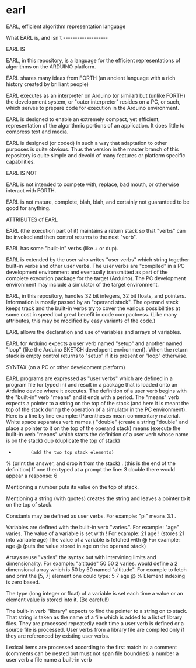 earl
====

EARL, efficient algorithm representation language

What EARL is, and isn't -------------------



EARL IS

  EARL, in this repository, is a language for the efficient representations of algorithms on the ARDUINO platform.

  EARL shares many ideas from FORTH (an ancient language with a rich history created by brilliant people)

  EARL executes as an interpreter on Arduino (or similar) but (unlike FORTH) the development system, or "outer  interpreter" resides on a PC, or such, which serves to prepare code for execution in the Arduino environment.

  EARL is designed to enable an extremely compact, yet efficient, representation of the algorithmic portions of an application.  It does little to compress text and media.

  EARL is designed (or coded) in such a way that adaptation to other purposes is quite obvious.   Thus the version in the master branch of this repository is quite simple and devoid of many features or platform specific capabilities.
  
  
  

EARL IS NOT

  EARL is not intended to compete with, replace, bad mouth, or otherwise interact with FORTH.
  
  EARL is not mature, complete, blah, blah, and certainly not guaranteed to be good for anything.
  
  
  
  
ATTRIBUTES of EARL

  EARL (the execution part of it) maintains a return stack so that "verbs" can be invoked and then control returns to the next "verb".
  
  EARL has some "built-in" verbs (like + or dup).
  
  EARL is extended by the user who writes "user verbs" which string together built-in verbs and other user verbs.  The user verbs are "compiled" in a PC development environment and eventually transmitted as part of the complete execution package for the target (Arduino).   The PC development environment may include a simulator of the target environment.
  
  EARL, in this repository, handles 32 bit integers, 32 bit floats, and pointers.  Information is mostly passed by an "operand stack".  The operand stack keeps track and the built-in verbs try to cover the various possibilities at some cost in speed but great benefit in code compactness.  (Like many attributes, this may be modified by easy variants of the code.)
  
  EARL allows the declaration and use of variables and arrays of variables.
  
  EARL for Arduino expects a user verb named "setup" and another named "loop" (like the Arduino SKETCH developent environment).   When the return stack is empty control returns to "setup" if it is present or "loop" otherwise.
  
  
  
SYNTAX (on a PC or other development platform)

EARL programs are expressed as "user verbs" which are defined in a program file (or typed in) and result in a package that is loaded onto an Arduino device where it executes.  The definition of a user verb begins with the "built-in" verb "means" and it ends with a period.  The "means" verb expects a pointer to a string on the top of the stack (and here it is meant the top of the stack during the operation of a simulator in the PC environment).   Here is a line by line example:
  (Parentheses mean commentary material.  White space separates verb names.)
  "double"    (create a string "double" and place a pointer to it on the top of the operand stack)
  means       (execute the built-in verb "means" which starts the definition of a user verb whose name is on the stack)
  dup         (duplicate the top of stack)
  +           (add the two top stack elements)
  %           (print the answer, and drop it from the stack)
  .           (this is the end of the definition)
If one then typed at a prompt the line:
3 double
there would appear a response:
6

Mentioning a number puts its value on the top of stack.

Mentioning a string (with quotes) creates the string and leaves a pointer to it on the top of stack.

Constants may be defined as user verbs.   For example: "pi" means 3.1 .

Variables are defined with the built-in verb "varies.".  For example:  "age" varies.
The value of a variable is set with !    For example:  21 age ! (stores 21 into variable age)
The value of a variable is fetched with @   For example:  age @ (puts the value stored in age on the operand stack)

Arrays reuse "varies" the syntax but with intervining limits and dimensionality. For example:
"altitude" 50 50 2 varies.
would define a 2 dimensional array which is 50 by 50 named "altitude".   For example to fetch and print the [5, 7] element one could type:
5 7 age @ %
Element indexing is zero based.

The type (long integer or float) of a variable is set each time a value or an element value is stored into it.  (Be careful!)

The built-in verb "library" expects to find the pointer to a string on to stack.   That string is taken as the name of a file which is added to a list of library files.  They are processed repeatedly each time a user verb is defined or a source file is processed.  User verbs from a library file are compiled only if they are referenced by existing user verbs.

Lexical items are processed according to the first match in:
    a comment  (comments can be nested but must not span file boundries)
    a number
    a user verb
    a file name
    a built-in verb
    



  
  
